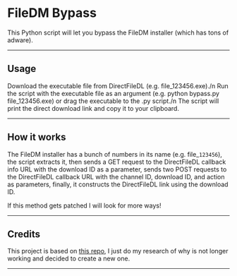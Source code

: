 # FileDM Bypass
This Python script will let you bypass the FileDM installer (which has tons of adware).

---
## Usage

Download the executable file from DirectFileDL (e.g. file_123456.exe)./n
Run the script with the executable file as an argument (e.g. python bypass.py file_123456.exe) or drag the executable to the .py script./n
The script will print the direct download link and copy it to your clipboard.

---
## How it works
The FileDM installer has a bunch of numbers in its name (e.g. file_`123456`), the script extracts it, then sends a GET request to the DirectFileDL callback info URL with the download ID as a parameter, sends two POST requests to the DirectFileDL callback URL with the channel ID, download ID, and action as parameters, finally, it constructs the DirectFileDL link using the download ID.

If this method gets patched I will look for more ways!

---
## Credits
This project is based on [this repo](https://github.com/MattLawz/FileDM-Bypasser-Application/), I just do my research of why is not longer working and decided to create a new one.

---
